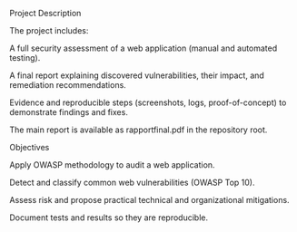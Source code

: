Project Description

The project includes:

A full security assessment of a web application (manual and automated testing).

A final report explaining discovered vulnerabilities, their impact, and remediation recommendations.

Evidence and reproducible steps (screenshots, logs, proof-of-concept) to demonstrate findings and fixes.

The main report is available as rapportfinal.pdf in the repository root.

Objectives

Apply OWASP methodology to audit a web application.

Detect and classify common web vulnerabilities (OWASP Top 10).

Assess risk and propose practical technical and organizational mitigations.

Document tests and results so they are reproducible.
